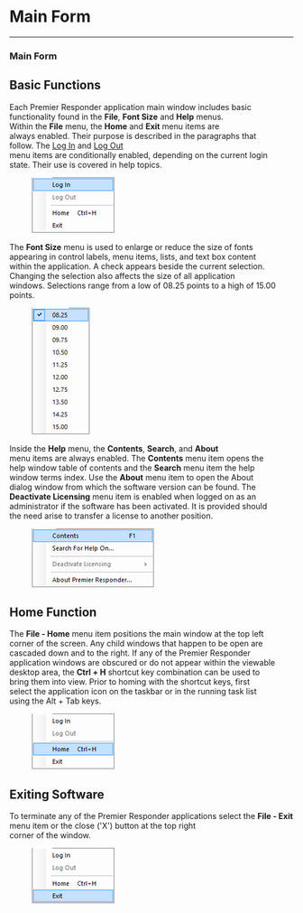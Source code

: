 # Main Form

***

### **Main Form**

## Basic Functions

Each Premier Responder application main window includes basic
\
functionality found in the **File**, **Font Size** and **Help** menus.&#x20;
\
Within the **File** menu, the **Home** and **Exit** menu items are
\
always enabled.  Their purpose is described in the paragraphs that
\
follow.  The [Log In](<Logging In.md>) and [Log Out](<Logging Out.md>)
\
menu items are conditionally enabled, depending on the current login
\
state.  Their use is covered in help topics.

<figure><img src=".gitbook/assets/Main Form_files/image001.png" alt=""><figcaption></figcaption></figure>

The **Font Size** menu is used to enlarge or reduce the size of fonts
\
appearing in control labels, menu items, lists, and text box content
\
within the application.  A check appears beside the current selection.&#x20;
\
Changing the selection also affects the size of all application
\
windows.  Selections range from a low of 08.25 points to a high of 15.00
\
points.

<figure><img src=".gitbook/assets/Main Form_files/image005.png" alt=""><figcaption></figcaption></figure>

Inside the **Help** menu, the **Contents**, **Search**, and **About**
\
menu items are always enabled.  The **Contents**  menu item opens the
\
help window table of contents and the **Search** menu item the help
\
window terms index.  Use the **About** menu item to open the About
\
dialog window from which the software version can be found.  The
**Deactivate Licensing** menu item is enabled when logged on as an
\
administrator if the software has been activated.  It is provided should
\
the need arise to transfer a license to another position.

<figure><img src=".gitbook/assets/Main Form_files/image004.png" alt=""><figcaption></figcaption></figure>

## Home Function

The **File - Home** menu item positions the main window at the top left
\
corner of the screen.  Any child windows that happen to be open are
\
cascaded down and to the right.  If any of the Premier Responder
\
application windows are obscured or do not appear within the viewable
\
desktop area, the **Ctrl + H** shortcut key combination can be used to
\
bring them into view.  Prior to homing with the shortcut keys, first
\
select the application icon on the taskbar or in the running task list
\
using the Alt + Tab keys.

<figure><img src=".gitbook/assets/Main Form_files/image002.png" alt=""><figcaption></figcaption></figure>

## Exiting Software

To terminate any of the Premier Responder applications select the
**File - Exit** menu item or the close ('X') button at the top right
\
corner of the window.

<figure><img src=".gitbook/assets/Main Form_files/image003.png" alt=""><figcaption></figcaption></figure>
